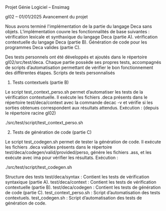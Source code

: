 Projet Génie Logiciel – Ensimag

gl02 – 01/01/2025
Avancement du projet

Nous avons terminé l'implémentation de la partie du langage Deca sans objets.
L’implémentation couvre les fonctionnalités de base suivantes :
    vérification lexicale et synthaxique du langage Deca (partie A).
    vérification contextuelle du langage Deca (partie B).
    Génération de code pour les programmes Deca valides (partie C).

Des tests personnels ont été développés et ajoutés dans le répertoire gl02/src/test/deca. Chaque partie possède ses propres tests, accompagnés de scripts d’automatisation permettant de vérifier le bon fonctionnement des différentes étapes.
Scripts de tests personnalisés

1. Tests contextuels (partie B)

Le script test_context_perso.sh permet d’automatiser les tests de la vérification contextuelle. Il exécute les fichiers .deca présents dans le répertoire test/deca/context avec la commande decac -v et vérifie si les sorties obtenues correspondent aux résultats attendus.
Exécution : (depuis le répertoire racine gl02)

./src/test/script/test_context_perso.sh

2. Tests de génération de code (partie C)

Le script test_codegen.sh permet de tester la génération de code. Il exécute les fichiers .deca valides présents dans le répertoire test/deca/codegen/valid/provided/perso, génère les fichiers .ass, et les exécute avec ima pour vérifier les résultats.
Exécution :

./src/test/script/test_codegen.sh

Structure des tests
    test/deca/syntax : Contient les tests de vérification syntaxique (partie A).
    test/deca/context : Contient les tests de vérification contextuelle (partie B).
    test/deca/codegen : Contient les tests de génération de code (partie C).
    test_context_perso.sh : Script d’automatisation des tests contextuels.
    test_codegen.sh : Script d’automatisation des tests de génération de code.
